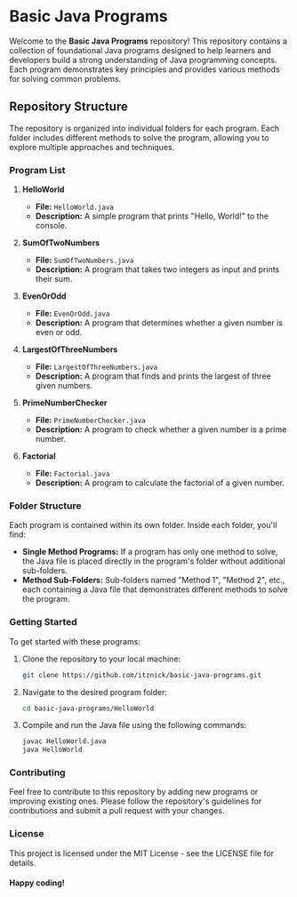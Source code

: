 # Basic Java Programs

Welcome to the **Basic Java Programs** repository! This repository contains a collection of foundational Java programs designed to help learners and developers build a strong understanding of Java programming concepts. Each program demonstrates key principles and provides various methods for solving common problems.

## Repository Structure

The repository is organized into individual folders for each program. Each folder includes different methods to solve the program, allowing you to explore multiple approaches and techniques. 

### Program List

1. **HelloWorld**
   - **File:** `HelloWorld.java`
   - **Description:** A simple program that prints "Hello, World!" to the console.

2. **SumOfTwoNumbers**
   - **File:** `SumOfTwoNumbers.java`
   - **Description:** A program that takes two integers as input and prints their sum.

3. **EvenOrOdd**
   - **File:** `EvenOrOdd.java`
   - **Description:** A program that determines whether a given number is even or odd.

4. **LargestOfThreeNumbers**
   - **File:** `LargestOfThreeNumbers.java`
   - **Description:** A program that finds and prints the largest of three given numbers.
  
5. **PrimeNumberChecker**
   - **File:** `PrimeNumberChecker.java`
   - **Description:** A program to check whether a given number is a prime number.
  
6. **Factorial**
   - **File:** `Factorial.java`
   - **Description:** A program to calculate the factorial of a given number.

### Folder Structure

Each program is contained within its own folder. Inside each folder, you'll find:

- **Single Method Programs:** If a program has only one method to solve, the Java file is placed directly in the program's folder without additional sub-folders.
- **Method Sub-Folders:** Sub-folders named "Method 1", "Method 2", etc., each containing a Java file that demonstrates different methods to solve the program.


### Getting Started

To get started with these programs:

1. Clone the repository to your local machine:
   ```bash
   git clone https://github.com/itznick/basic-java-programs.git
   ```

2. Navigate to the desired program folder:
   ```bash
   cd basic-java-programs/HelloWorld
   ```

3. Compile and run the Java file using the following commands:
   ```bash
   javac HelloWorld.java
   java HelloWorld
   ```
### Contributing
Feel free to contribute to this repository by adding new programs or improving existing ones. Please follow the repository's guidelines for contributions and submit a pull request with your changes.

### License
This project is licensed under the MIT License - see the LICENSE file for details.

#### Happy coding!
